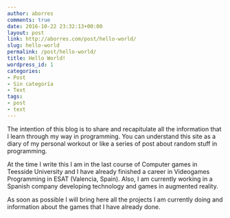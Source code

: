 ```yaml
---
author: aborres
comments: true
date: 2016-10-22 23:32:13+00:00
layout: post
link: http://aborres.com/post/hello-world/
slug: hello-world
permalink: /post/hello-world/
title: Hello World!
wordpress_id: 1
categories:
- Post
- Sin categoría
- Text
tags:
- post
- text
---
```


The intention of this blog is to share and recapitulate all the information that I learn through my way in programming. You can understand this site as a diary of my personal workout or like a series of post about random stuff in programming.

At the time I write this I am in the last course of Computer games in Teesside University and I have already finished a career in Videogames Programming in ESAT (Valencia, Spain). Also, I am currently working in a Spanish company developing technology and games in augmented reality.

As soon as possible I will bring here all the projects I am currently doing and information about the games that I have already done.


